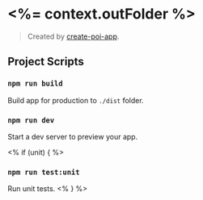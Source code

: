 # <%= context.outFolder %>

> Created by [create-poi-app](https://poi.js.org).

## Project Scripts

### `npm run build`

Build app for production to `./dist` folder.

### `npm run dev`

Start a dev server to preview your app.

<% if (unit) { %>

### `npm run test:unit`

Run unit tests.
<% } %>
